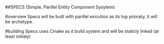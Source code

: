 ##SPECS (Simple, Parillel Entity Component Sysytem)

#overview
Specs will be built with parillel exicution as its top prioraty, it will be archetype.

#building
Specs uses Cmake as it build system and will be staticly linked (at least initialy)
